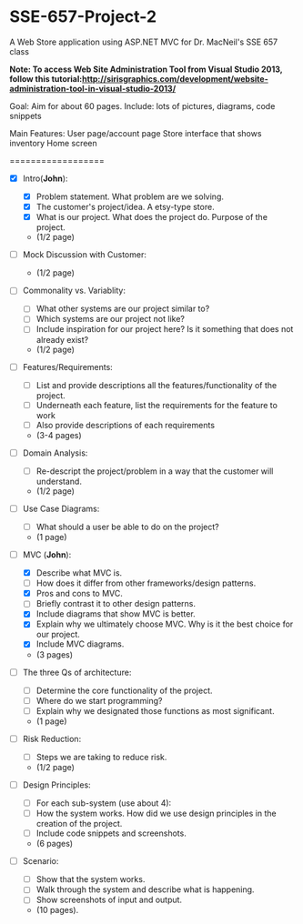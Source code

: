 SSE-657-Project-2
=================

A Web Store application using ASP.NET MVC for Dr. MacNeil's SSE 657 class

**Note: To access Web Site Administration Tool from Visual Studio 2013, follow this tutorial:http://sirisgraphics.com/development/website-administration-tool-in-visual-studio-2013/**


Goal: Aim for about 60 pages.
Include: lots of pictures, diagrams, code snippets 

Main Features: 
User page/account page
Store interface that shows inventory
Home screen


==================

- [x] Intro(**John**):
  - [x] Problem statement. What problem are we solving.
  - [x] The customer's project/idea. A etsy-type store. 
  - [x] What is our project. What does the project do. Purpose of the project.
  - (1/2 page)


- [ ] Mock Discussion with Customer:
  - (1/2 page)


- [ ] Commonality vs. Variablity:
  - [ ] What other systems are our project similar to?
  - [ ] Which systems are our project not like?
  - [ ] Include inspiration for our project here? Is it something that does not already exist?
  - (1/2 page)


- [ ] Features/Requirements: 
  - [ ] List and provide descriptions all the features/functionality of the project. 
  - [ ] Underneath each feature, list the requirements for the feature to work
  - [ ] Also provide descriptions of each requirements
  - (3-4 pages)


- [ ] Domain Analysis:
  - [ ] Re-descript the project/problem in a way that the customer will understand.
  - (1/2 page)


- [ ] Use Case Diagrams:
  - [ ] What should a user be able to do on the project?
  - (1 page)


- [ ] MVC (**John**):
  - [x] Describe what MVC is. 
  - [ ] How does it differ from other frameworks/design patterns.
  - [x] Pros and cons to MVC.
  - [ ] Briefly contrast it to other design patterns. 
  - [x] Include diagrams that show MVC is better.
  - [x] Explain why we ultimately choose MVC. Why is it the best choice for our project.
  - [x] Include MVC diagrams. 
  - (3 pages)


- [ ] The three Qs of architecture:
  - [ ] Determine the core functionality of the project. 
  - [ ] Where do we start programming? 
  - [ ] Explain why we designated those functions as most significant.
  - (1 page)


- [ ] Risk Reduction:
  - [ ] Steps we are taking to reduce risk. 
  - (1/2 page)


- [ ] Design Principles:
  - [ ] For each sub-system (use about 4):
  - [ ] How the system works. How did we use design principles in the creation of the project.
  - [ ] Include code snippets and screenshots.
  - (6 pages)


- [ ] Scenario:
  - [ ] Show that the system works.
  - [ ] Walk through the system and describe what is happening.
  - [ ] Show screenshots of input and output.
  - (10 pages). 



